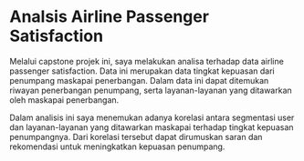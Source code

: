 # Analsis Airline Passenger Satisfaction

Melalui capstone projek ini, saya melakukan analisa terhadap data airline passenger satisfaction. Data ini merupakan data tingkat kepuasan dari penumpang maskapai penerbangan. Dalam data ini dapat ditemukan riwayan penerbangan penumpang, serta layanan-layanan yang ditawarkan oleh maskapai penerbangan.

Dalam analisis ini saya menemukan adanya korelasi antara segmentasi user dan layanan-layanan yang ditawarkan maskapai terhadap tingkat kepuasan penumpangnya. Dari korelasi tersebut dapat dirumuskan saran dan rekomendasi untuk meningkatkan kepuasan penumpang.
